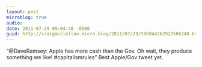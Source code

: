 ```yaml
---
layout: post
microblog: true
audio: 
date: 2011-07-29 09:04:48 -0500
guid: http://craigmcclellan.micro.blog/2011/07/29/t96944262922506240.html
---
```

“@DaveRamsey: Apple has more cash than the Gov. Oh wait, they produce something we like! #capitalismrules” Best Apple/Gov tweet yet.
